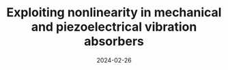 ---
title: "Exploiting nonlinearity in mechanical and piezoelectrical vibration absorbers"
collection: talks
type: "Seminar"
venue: "Southeast University, School of Transportation"
date: 2024-02-26
location: "Nanjing, China"
---